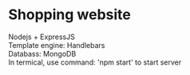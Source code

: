 # Shopping website
Nodejs + ExpressJS\
Template engine: Handlebars\
Databass: MongoDB\
In termical, use command: 'npm start' to start server
